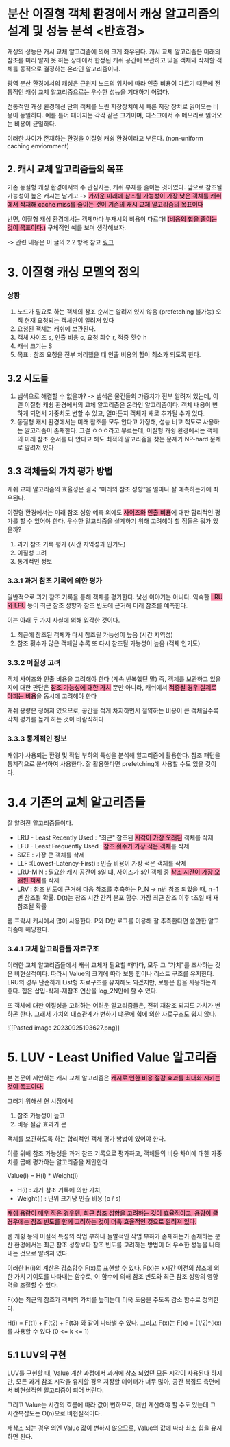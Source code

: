 
# 분산 이질형 객체 환경에서 캐싱 알고리즘의 설계 및 성능 분석 <반효경>
캐싱의 성능은 캐시 교체 알고리즘에 의해 크게 좌우된다.
캐시 교체 알고리즘은 미래의 참조를 미리 알지 못 하는 상태에서 한정된 캐쉬 공간에 보관하고 있을 객체와 삭제할 객체를 동적으로 결정하는 온라인 알고리즘이다.

광역 분산 환경에서의 캐싱은 근원지 노드의 위치에 따라 인출 비용이 다르기 때문에
전통적인 캐쉬 교체 알고리즘으로는 우수한 성능을 기대하기 어렵다.

전통적인 캐싱 환경에선 단위 객체를 느린 저장장치에서 빠른 저장 장치로 읽어오는 비용이 동일하다.
예를 틀어 페이지는 각각 같은 크기이며, 디스크에서 주 메모리로 읽어오는 비용이 균일하다. 

이러한 차이가 존재하는 환경을 이질형 캐슁 환경이라고 부른다. (non-uniform caching enviornment)

## 2. 캐시 교체 알고리즘들의 목표

기존 동질형 캐싱 환경에서의 주 관심사는, 캐쉬 부재를 줄이는 것이였다.
앞으로 참조될 가능성이 높은 캐시는 남기고 -> <mark style="background: #FF5582A6;">가까운 미래에 참조될 가능성이 가장 낮은 객체를 캐쉬에서 삭재해 cache miss를 줄이는 것이 기존의 캐시 교체 알고리즘의 목표이다</mark>

반면, 이질형 캐싱 환경에서는 객체마다 부재시의 비용이 다르다! <mark style="background: #FF5582A6;">(비용의 합을 줄이는 것이 목표이다.)</mark>
구체적인 예를 보며 생각해보자.

-> 관련 내용은 이 글의 2.2 항목 참고 [링크]()


# 3. 이질형 캐싱 모델의 정의

### 상황
1. 노드가 필요로 하는 객체의 참조 순서는 알려져 있지 않음 (prefetching 불가능)
   오직 현재 요청되는 객체만이 알려져 있다
2. 요청된 객체는 캐쉬에 보관된다.
3. 객체 사이즈 s, 인출 비용 c, 요청 회수 r, 적중 횟수 h
4. 캐쉬 크기는 S
5. 목표 : 참조 요청을 전부 처리했을 떄 인출 비용의 합이 최소가 되도록 한다.


## 3.2 시도들
1. 냅색으로 해결할 수 없을까? -> 냅색은 물건들의 가중치가 전부 알려져 있는데, 이런 이질형 캐슁 환경에서의 교체 알고리즘은 온라인 알고리즘이다. 객체 내용이 변하게 되면서 가중치도 변할 수 있고, 얼마든지 객체가 새로 추가될 수가 있다.
2. 동질형 캐시 환경에서는 미래 참조를 모두 안다고 가정해, 성능 비교 척도로 사용하는 알고리즘이 존재한다. 그걸 ㅇㅇㅇ라고 부르는데, 이질형 캐슁 환경에서는 객체의 미래 참조 순서를 다 안다고 해도 최적의 알고리즘을 찾는 문제가 NP-hard 문제로 알려져 있다

## 3.3 객체들의 가치 평가 방법

캐쉬 교체 알고리즘의 효율성은 결국 "미래의 참조 성향"을 얼마나 잘 예측하는가에 좌우된다.

이질형 환경에서는 미래 참조 성향 예측 외에도 <mark style="background: #FF5582A6;">사이즈와</mark> <mark style="background: #FF5582A6;">인출 비용</mark>에 대한 합리적인 평가를 할 수 있어야 한다.
우수한 알고리즘을 설계하기 위해 고려해야 할 점들은 뭐가 있을까?

1. 과거 참조 기록 평가 (시간 지역성과 인기도)
2. 이질성 고려
3. 통계적인 정보

### 3.3.1 과거 참조 기록에 의한 평가
일반적으로 과거 참조 기록을 통해 객체를 평가한다.
낯선 이야기는 아니다. 익숙한 <mark style="background: #FF5582A6;">LRU와 LFU</mark> 등이 최근 참조 성향과 참조 빈도에 근거해 미래 참조를 예측한다.

이는 아래 두 가지 사실에 의해 입각한 것이다.
1. 최근에 참조된 객체가 다시 참조될 가능성이 높음 (시간 지역성)
2. 참조 횟수가 많은 객체일 수록 또 다시 참조될 가능성이 높음 (객체 인기도)

### 3.3.2 이질성 고려

객체 사이즈와 인출 비용을 고려해야 한다 (계속 반복했던 말)
즉, 객체를 보관하고 있을지에 대한 판단은
<mark style="background: #FF5582A6;">참조 가능성에 대한 가치</mark> 뿐만 아니라, 캐쉬에서 <mark style="background: #FF5582A6;">적중될 경우 실제로 아끼는 비용</mark>을 동시에 고려해야 한다

캐쉬 용량은 정해져 있으므로, 
공간을 적게 차지하면서 절약하는 비용이 큰 객체일수록 각치 평가를 높게 하는 것이 바람직하다

### 3.3.3 통계적인 정보

캐쉬가 사용되는 환경 및 작업 부하의 특성을 분석해 알고리즘에 활용한다.
참조 패턴을 통계적으로 분석하여 사용한다.
잘 활용한다면 prefetching에 사용할 수도 있을 것이다.


# 3.4 기존의 교체 알고리즘들

잘 알려진 알고리즘들이다.
- LRU - Least Recently Used : "최근" 참조된 <mark style="background: #FF5582A6;">시각이 가장 오래된</mark> 객체를 삭제
- LFU - Least Frequently Used : <mark style="background: #FF5582A6;">참조 횟수가 가장 적은 객체</mark>를 삭제
- SIZE : 가장 큰 객체를 삭제
- LLF :(Lowest-Latency-First) : 인출 비용이 가장 적은 객체를 삭제
- LRU-MIN : 필요한 캐시 공간이 s일 떄, 사이즈가 s인 객체 중 <mark style="background: #FF5582A6;">참조 시간이 가장 오래된 객체</mark>를 삭제
- LRV : 참조 빈도에 근거해 다음 참조를 추측하는 P_N -> n번 참조 되었을 때, n+1번 참조될 확률. D(t)는 참조 시간 간격 분포 함수. 가장 최근 참조 이후 t초일 때 재참조될 확률
  
웹 프락시 캐시에서 많이 사용한다. P와 D만 로그를 이용해 잘 추측한다면 쓸만한 알고리즘에 해당한다. 

### 3.4.1 교체 알고리즘들 자료구조

이러한 교체 알고리즘들에서 캐쉬 교체가 필요할 때마다, 모두 그 "가치"를 조사하는 것은 비현실적이다.
따라서 Value의 크기에 따라 보통 힙이나 리스트 구조를 유지한다.
LRU의 경우 단순하게 List형 자료구조를 유지해도 되겠지만,
보통은 힙을 사용하는게 좋다. 힙은 삽입-삭제-재참조 연산을 log_2N만에 할 수 있다.

또 객체에 대한 이질성을 고려하는 어려운 알고리즘들은,
전혀 재참조 되지도 가치가 변하곤 한다. 그래서 가치의 대소관계가 변하기 떄문에 힙에 의한 자료구조도 쉽지 않다.

![[Pasted image 20230925193627.png]]

# 5. LUV - Least Unified Value 알고리즘

본 논문이 제안하는 캐시 교체 알고리즘은
<mark style="background: #FF5582A6;">캐시로 인한 비용 절감 효과를 최대화 시키는 것이 목표이다.</mark>

그러기 위해선 현 시점에서 
1. 참조 가능성이 높고
2. 비용 절감 효과가 큰

객체를 보관하도록 하는 합리적인 객체 평가 방법이 있어야 한다.

이를 위해 참조 가능성을 과거 참조 기록으로 평가하고,
객체들의 비용 차이에 대한 가중치를 곱해 평가하는 알고리즘을 제안한다

Value(i) = H(i) * Weight(i)

- H(i) : 과거 참조 기록에 의한 가치, 
- Weight(i) : 단위 크기당 인출 비용 (c / s)

<mark style="background: #FF5582A6;">캐쉬 용량이 매우 작은 경우엔, 최근 참조 성향을 고려하는 것이 효율적이고, 용량이 클 경우에는 참조 빈도를 함께 고려하는 것이 더욱 효율적인 것으로 알려져 있다.</mark>


웹 캐슁 등의 이질적 특성의 작업 부하나 돌발적인 작업 부하가 존재하는가 존재하는 분산 환경에서는 최근 참조 성향보다 참조 빈도를 고려하는 방법이 더 우수한 성능을 나타내는 것으로 알려져 있다.

이러한 H(i)의 계산은 감소함수 F(x)로 표현할 수 있다.
F(x)는 x시간 이전의 참조에 의한 가치 기여도를 나타내는 함수로,
이 함수에 의해 참조 빈도와 최근 참조 성향의 영향력을 조절할 수 있다.

F(x)는 최근의 참조가 객체의 가치를 높히는데 더욱 도움을 주도록 감소 함수로 정의한다.

H(i) = F(t1) + F(t2) + F(t3) 와 같이 나타낼 수 있다.
그리고 F(x)는 F(x) = (1/2)^(kx)를 사용할 수 있다 (0 <= k <= 1)

## 5.1 LUV의 구현

LUV를 구현할 때, Value 계산 과정에서 과거에 참조 되었던 모든 시각이 사용된다
하지만, 모든 과거 참조 시각을 유지할 경우 저장할 데이터가 너무 많아, 공간 복잡도 측면에서 비현실적인 알고리즘이 되어 버린다.

그리고 Value는 시간의 흐름에 따라 값이 변하므로, 매번 계산해야 할 수도 있는데
그 시간복잡도는 O(n)으로 비현실적이다.

재참조 되는 경우 외엔 Value 값이 변하지 않으므로, Value의 값에 따라 최소 힙을 유지하면 된다.


